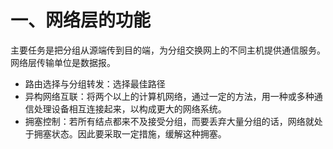 # 一、网络层的功能

主要任务是把分组从源端传到目的端，为分组交换网上的不同主机提供通信服务。网络层传输单位是数据报。

- 路由选择与分组转发：选择最佳路径
- 异构网络互联：将两个以上的计算机网络，通过一定的方法，用一种或多种通信处理设备相互连接起来，以构成更大的网络系统。
- 拥塞控制：若所有结点都来不及接受分组，而要丢弃大量分组的话，网络就处于拥塞状态。因此要采取一定措施，缓解这种拥塞。